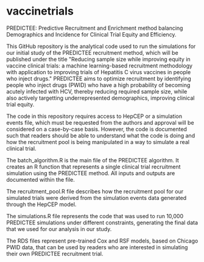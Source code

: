 # vaccinetrials

PREDICTEE: Predictive Recruitment and Enrichment method balancing Demographics and Incidence for Clinical Trial Equity and Efficiency.

This GitHub repository is the analytical code used to run the simulations for our initial study of the PREDICTEE recruitment method, which will be published under the title "Reducing sample size while improving equity in vaccine clinical trials: a machine learning-based recruitment methodology with application to improving trials of Hepatitis C virus vaccines in people who inject drugs." PREDICTEE aims to optimize recruitment by identifying people who inject drugs (PWID) who have a high probability of becoming acutely infected with HCV, thereby reducing required sample size, while also actively targetting underrepresented demographics, improving clinical trial equity.

The code in this repository requires access to HepCEP or a simulation events file, which must be requested from the authors and approval will be considered on a case-by-case basis. However, the code is documented such that readers should be able to understand what the code is doing and how the recruitment pool is being manipulated in a way to simulate a real clinical trial.

The batch_algorithm.R is the main file of the PREDICTEE algorithm. It creates an R function that represents a single clinical trial recruitment simulation using the PREDICTEE method. All inputs and outputs are documented within the file.

The recruitment_pool.R file describes how the recruitment pool for our simulated trials were derived from the simulation events data generated through the HepCEP model.

The simulations.R file represents the code that was used to run 10,000 PREDICTEE simulations under different constraints, generating the final data that we used for our analysis in our study.

The RDS files represent pre-trained Cox and RSF models, based on Chicago PWID data, that can be used by readers who are interested in simulating their own PREDICTEE recruitment trial.

